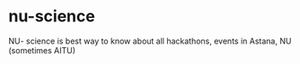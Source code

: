 # nu-science
NU- science is best way to know about all hackathons, events in Astana, NU (sometimes AITU)
